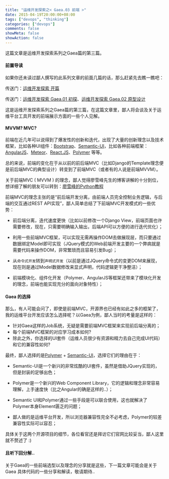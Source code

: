 ```yaml
---
title: "运维开发探索之< Gaea.03 前端 >"
date: 2015-04-19T20:00:00+08:00
tags: ["devops", "thinking"]
categories: ["devops"]
comments: false
showMeta: false
showAction: false
---
```


这篇文章是运维开发探索系列之Gaea篇的第三篇。

<!--more-->

#### 前置导读

如果你还未读过鄙人撰写的此系列文章的前面几篇的话，那么赶紧先去瞧一瞧吧：

传送门：[运维开发探索 开篇](http://devopstarter.info/devops-discovering-series_01)

传送门：[运维开发探索 Gaea.01 初探](http://devopstarter.info/devops-discovering-series_02)、[运维开发探索 Gaea.02 原型设计](http://devopstarter.info/devops-discovering-series_03)

这是运维开发探索系列之Gaea篇的第三篇，在这篇文章里，鄙人将会谈及关于运维平台工具开发的前端展示方面的一些个人见解。

#### MVVM? MVC?

前端在近几年可以说得到了爆发性的创新和迭代，出现了大量的创新理念以及技术框架，比如各种UI组件：[Bootstrap](http://getbootstrap.com/)、[Semantic-UI](http://semantic-ui.com/)，比如各种前端框架：[AngularJS](https://angularjs.org/)、[Meteor](https://www.meteor.com/)、[React.JS](https://facebook.github.io/react/)、[Polymer](https://www.polymer-project.org/) 等等。

总的来说，前端的变化在于从以前的前后端MVC（比如Django的Template理念便是前后端MVC的典型设计）转变到了前端MVC（或者有的人说是前端MVVM）。

关于前端MVC ( MVVM ) 的理念，鄙人觉得廖雪峰先生的博客讲解的十分到位，想详细了解的朋友可以转到：[廖雪峰的Python教程](http://www.liaoxuefeng.com/wiki/001374738125095c955c1e6d8bb493182103fac9270762a000/0014025559313061080444477fc4b89a283944ecd922a74000)

前端MVC的理念主张的是“前后端开发分离，由前端人员完全控制业务逻辑，与后端的交互通过REST API实现”，鄙人简单总结了下前端MVC开发模式的一些优势：

* 前后端分离，迭代速度更快（比如以前修改一个Django View，前端页面也许需要修改，现在，只需要明确输入输出，后端API可以方便的进行迭代优化）；

* 利用一些前端MVC框架，可以实现无需再操作DOM去做展现层，而只要通过数据绑定Model即可实现（JQuery模式的Web前端开发主要的一个弊病就是需要代码来操作DOM，非常繁琐而且容易引发Bug）；

* 从`命令式开发`转到`声明式开发`（以前是通过JQuery命令式的变更DOM来展现，现在则是通过Model数据修改来显式声明，代码逻辑更干净整洁）；

* 前端模块化、组件化开发（Polymer、AngularJS等框架还带来了模块化开发的理念，前端也能实现充分的面向对象特性）；

#### Gaea 的选择

那么，有人可能会问了，即使是前端MVC，开源界也已经有如此之多的框架了，我的运维平台开发应该怎么选择呢？以Gaea为例，鄙人当时的考量是这样的：

* 针对Gaea这样的Job系统，无疑是需要前端MVC框架来实现前后端分离的；
* 每个前端MVC框架的对应学习成本如何?
* 除此之外，你选择的UI套件（运维人员很少有资源和精力去自己完成UI代码）和它的兼容性如何?

最终，鄙人选择的是[Polymer](https://www.polymer-project.org/) + [Semantic-UI](http://semantic-ui.com/)，选择它们的理由在于：

* Semantic-UI是一个新兴的非常炫酷的UI套件，虽然是借助JQuery实现的，但是封装的足够出色；

* Polymer是一个新兴的Web Component Library，它的逻辑和理念非常容易理解，上手速度快（比之Angular的确是这样的..）；

* Semantic UI和Polymer通过一些手段是可以联合使用，这也就解决了Polymer本身Element匮乏的问题；

* 鄙人做的是运维平台开发，所以浏览器兼容性完全不必考虑，Polymer的较差兼容性实际可以容忍；

具体关于这两个开源项目的细节，各位看官还是拜访它们官网比较妥当，鄙人这里就不赘述了 :)

#### 且听下回分解..

关于Gaea的一些前端选型以及理念的分享就是这些，下一篇文章可能会是关于Gaea 具体代码的一些分享和解读，敬请期待..

